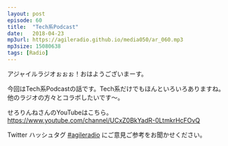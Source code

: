 ```yaml
---
layout: post
episode: 60
title:  "Tech系Podcast"
date:   2018-04-23
mp3url: https://agileradio.github.io/media050/ar_060.mp3
mp3size: 15080638
tags: [Radio]
---
```


アジャイルラジオぉぉぉ！おはようございまーす。  

今回はTech系Podcastの話です。Tech系だけでもほんといろいろありますね。  
他のラジオの方々とコラボしたいです～。  

せろりんねさんのYouTubeはこちら。  
https://www.youtube.com/channel/UCxZ0BkYadR-0LtmkrHcFOvQ  

Twitter ハッシュタグ [#agileradio](https://twitter.com/intent/tweet?hashtags=agileradio) にご意見ご参考をお聞かせください。

